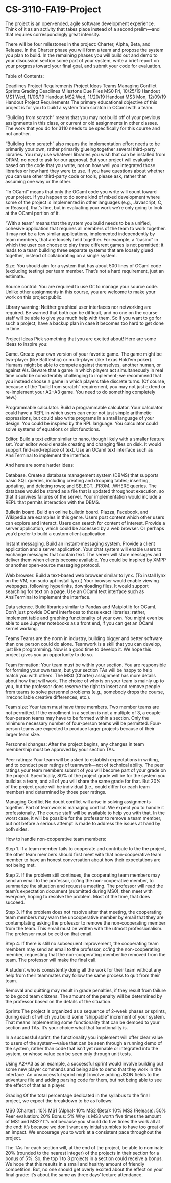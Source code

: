 # CS-3110-FA19-Project

The project is an open-ended, agile software development experience. Think of it as an activity that takes place instead of a second prelim—and that requires correspondingly great intensity.

There will be four milestones in the project: Charter, Alpha, Beta, and Release. In the Charter phase you will form a team and propose the system you plan to build. In the remaining phases you will build out and demo to your discussion section some part of your system, write a brief report on your progress toward your final goal, and submit your code for evaluation.

Table of Contents:

Deadlines
Project Requirements
Project Ideas
Teams
Managing Conflict
Sprints
Grading
Deadlines
Milestone	Due	Files
MS0	Fri, 10/25/19	Handout
MS1	Wed, 11/06/19	Handout
MS2	Wed, 11/20/19	Handout
MS3	Mon, 12/09/19	Handout
Project Requirements
The primary educational objective of this project is for you to build a system from scratch in OCaml with a team.

“Building from scratch” means that you may not build off of your previous assignments in this class, or current or old assignments in other classes. The work that you do for 3110 needs to be specifically for this course and not another.

“Building from scratch” also means the implementation effort needs to be primarily your own, rather primarily glueing together several third-party libraries. You may use whatever libraries you wish that can be installed from OPAM; no need to ask for our approval. But your project will evaluated based on the code that you write, not on how well you integrated those libraries or how hard they were to use. If you have questions about whether you can use other third-party code or tools, please ask, rather than assuming one way or the other.

“In OCaml” means that only the OCaml code you write will count toward your project. If you happen to do some kind of mixed development where some of the project is implemented in other languages (e.g., Javascript, C, or Reason), that’s fine, but in evaluating your work we’re only going to look at the OCaml portion of it.

“With a team” means that the system you build needs to be a unified, cohesive application that requires all members of the team to work together. It may not be a few similar applications, implemented independently by team members, that are loosely held together. For example, a “casino” in which the user can choose to play three different games is not permitted: it leads to a team building three separate systems that are loosely glued together, instead of collaborating on a single system.

Size: You should aim for a system that has about 500 lines of OCaml code (excluding testing) per team member. That’s not a hard requirement, just an estimate.

Source control: You are required to use Git to manage your source code. Unlike other assignments in this course, you are welcome to make your work on this project public.

Library warning: Neither graphical user interfaces nor networking are required. Be warned that both can be difficult, and no one on the course staff will be able to give you much help with them. So if you want to go for such a project, have a backup plan in case it becomes too hard to get done in time.

Project Ideas
Pick something that you are excited about! Here are some ideas to inspire you:

Game. Create your own version of your favorite game. The game might be two-player (like Battleship) or multi-player (like Texas Hold’em poker). Humans might be able to compete against themselves, another human, or against AIs. Beware that a game in which players act simultaneously in real time could be considerably challenging to implement; we recommend that you instead choose a game in which players take discrete turns. (Of course, because of the “build from scratch” requirement, you may not just extend or re-implement your A2+A3 game. You need to do something completely new.)

Programmable calculator. Build a programmable calculator. Your calculator could have a REPL in which users can enter not just simple arithmetic expressions, but could also write programs in a small language of your design. You could be inspired by the RPL language. You calculator could solve systems of equations or plot functions.

Editor. Build a text editor similar to nano, though likely with a smaller feature set. Your editor would enable creating and changing files on disk. It would support find-and-replace of text. Use an OCaml text interface such as AnsiTerminal to implement the interface.

And here are some harder ideas:

Database. Create a database management system (DBMS) that supports basic SQL queries, including creating and dropping tables; inserting, updating, and deleting rows; and SELECT…FROM…WHERE queries. The database would be stored as a file that is updated throughout execution, so that it survives failures of the server. Your implementation would include a REPL that permits interaction with the DBMS.

Bulletin board. Build an online bulletin board. Piazza, Facebook, and Wikipedia are examples in this genre. Users post content which other users can explore and interact. Users can search for content of interest. Provide a server application, which could be accessed by a web browser. Or perhaps you’d prefer to build a custom client application.

Instant messaging. Build an instant-messaging system. Provide a client application and a server application. Your chat system will enable users to exchange messages that contain text. The server will store messages and deliver them when clients become available. You could be inspired by XMPP or another open-source messaging protocol.

Web browser. Build a text-based web browser similar to lynx. (To install lynx on the VM, run sudo apt install lynx.) Your browser would enable viewing webpages, following hyperlinks, downloading files. It would support searching for text on a page. Use an OCaml text interface such as AnsiTerminal to implement the interface.

Data science. Build libraries similar to Pandas and Matplotlib for OCaml. Don’t just provide OCaml interfaces to those exact libraries; rather, implement table and graphing functionality of your own. You might even be able to use Jupyter notebooks as a front end, if you can get an OCaml kernel working.

Teams
Teams are the norm in industry, building bigger and better software than one person could do alone. Teamwork is a skill that you can develop, just like programming. Now is a good time to develop it. We hope this project gives you an opportunity to do so.

Team formation: Your team must be within your section. You are responsible for forming your own team, but your section TAs will be happy to help match you with others. The MS0 (Charter) assignment has more details about how that will work. The choice of who is on your team is mainly up to you, but the professor does reserve the right to insert and remove people from teams to solve personnel problems (e.g., somebody drops the course, irreconcilable creative differences, etc.).

Team size: Your team must have three members. Two member teams are not permitted. If the enrollment in a section is not a multiple of 3, a couple four-person teams may have to be formed within a section. Only the minimum necessary number of four-person teams will be permitted. Four-person teams are expected to produce larger projects because of their larger team size.

Personnel changes: After the project begins, any changes in team membership must be approved by your section TAs.

Peer ratings: Your team will be asked to establish expectations in writing, and to conduct peer ratings of teamwork—not of technical ability. The peer ratings your team members submit of you will become part of your grade on the project. Specifically, 80% of the project grade will be for the system you build as a team, and all of you will share the same grade for that. But 20% of the project grade will be individual (i.e., could differ for each team member) and determined by those peer ratings.

Managing Conflict
No doubt conflict will arise in solving assignments together. Part of teamwork is managing conflict. We expect you to handle it professionally. The course staff will be available to help you with that. In the worst case, it will be possible for the professor to remove a team member, but not before a serious attempt is made to address the issues at hand by both sides.

How to handle non-cooperative team members:

Step 1. If a team member fails to cooperate and contribute to the the project, the other team members should first meet with that non-cooperative team member to have an honest conversation about how their expectations are not being met.

Step 2. If the problem still continues, the cooperating team members may send an email to the professor, cc’ing the non-cooperative member, to summarize the situation and request a meeting. The professor will read the team’s expectation document (submitted during MS0), then meet with everyone, hoping to resolve the problem. Most of the time, that does succeed.

Step 3. If the problem does not resolve after that meeting, the cooperating team members may warn the uncooperative member by email that they are contemplating asking the professor to remove the non-cooperating member from the team. This email must be written with the utmost professionalism. The professor must be cc’d on that email.

Step 4. If there is still no subsequent improvement, the cooperating team members may send an email to the professor, cc’ing the non-cooperating member, requesting that the non-cooperating member be removed from the team. The professor will make the final call.

A student who is consistently doing all the work for their team without any help from their teammates may follow the same process to quit from their team.

Removal and quitting may result in grade penalties, if they result from failure to be good team citizens. The amount of the penalty will be determined by the professor based on the details of the situation.

Sprints
The project is organized as a sequence of 2-week phases or sprints, during each of which you build some “shippable” increment of your system. That means implementing some functionality that can be demoed to your section and TAs. It’s your choice what that functionality is.

In a successful sprint, the functionality you implement will offer clear value to users of the system—value that can be seen through a running demo of the system, rather than code that isn’t yet runnable or integrated into the system, or whose value can be seen only through unit tests.

Using A2+A3 as an example, a successful sprint would involve building out some new player commands and being able to demo that they work in the interface. An unsuccessful sprint might involve adding JSON fields to the adventure file and adding parsing code for them, but not being able to see the effect of that as a player.

Grading
Of the total percentage dedicated in the syllabus to the final project, we expect the breakdown to be as follows:

MS0 (Charter): 10%
MS1 (Alpha): 10%
MS2 (Beta): 10%
MS3 (Release): 50%
Peer evaluation: 20%
Bonus: 5%
Why is MS3 worth five times the amount of MS1 and MS2? It’s not because you should do five times the work all at the end: it’s because we don’t want any initial stumbles to have too great of an impact. We encourage you to work at a consistent pace throughout the project.

The TAs for each section will, at the end of the project, be able to nominate 20% (rounded to the nearest integer) of the projects in their section for a bonus of 5%. So, the top 1 to 3 projects in a section could receive a bonus. We hope that this results in a small and healthy amount of friendly competition. But, no one should get overly excited about the effect on your final grade: it’s about the same as three days’ lecture attendance.

